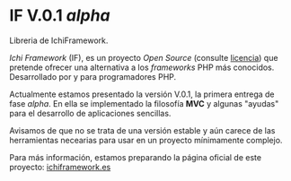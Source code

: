 IF V.0.1 *alpha*
==

Libreria de IchiFramework.


*Ichi Framework* (IF), es un proyecto *Open Source* (consulte [licencia](LICENSE.md)) que pretende 
ofrecer una alternativa a los *frameworks* PHP más conocidos. Desarrollado por y para programadores PHP.

Actualmente estamos presentado la versión V.0.1, la primera entrega de fase *alpha*. En ella se 
implementado la filosofía **MVC** y algunas "ayudas" para el desarrollo de aplicaciones sencillas.

Avisamos de que no se trata de una versión estable y aún carece de las herramientas necearias para usar
en un proyecto mínimamente complejo.

Para más información, estamos preparando la página oficial de este proyecto: 
[ichiframework.es](http://ichiframework.es)


